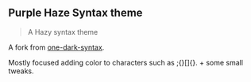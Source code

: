 ## Purple Haze Syntax theme

> A Hazy syntax theme

A fork from [one-dark-syntax](https://github.com/atom/one-dark-syntax).

Mostly focused adding color to characters such as ;{}[]{}. + some small tweaks.
